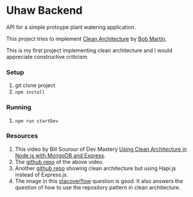 # Uhaw Backend

API for a simple protoype plant watering application.

This project tries to implement [Clean Architecture](https://www.amazon.com/Clean-Architecture-Craftsmans-Software-Structure/dp/0134494164) by [Bob Martin](http://www.cleancoder.com/products).

This is my first project implementing clean architecture and I would appreciate constructive criticism.

### Setup
1. git clone project
2. `npm install`

### Running
1. `npm run startDev`

### Resources
1. This video by Bill Sourour of Dev Mastery [Using Clean Architecture in Node.js with MongoDB and Express](https://www.youtube.com/watch?v=CnailTcJV_U).
2. The [github repo](https://github.com/dev-mastery/comments-api) of the above video.
3. Another [github repo](https://github.com/jbuget/nodejs-clean-architecture-app) showing clean architecture but using Hapi.js instead of Express.js.
4. The image in this [stacoverflow](https://stackoverflow.com/questions/57247085/correct-management-of-repository-in-clean-architecture) question is good. It also answers the question of how to use the repository pattern in clean architecture.

